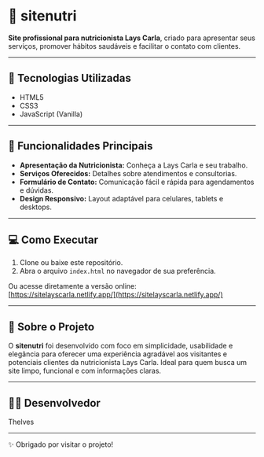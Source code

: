 # 🍎 sitenutri

**Site profissional para nutricionista Lays Carla**, criado para apresentar seus serviços, promover hábitos saudáveis e facilitar o contato com clientes.

---

## 🚀 Tecnologias Utilizadas

- HTML5  
- CSS3  
- JavaScript (Vanilla)  

---

## 🎯 Funcionalidades Principais

- **Apresentação da Nutricionista:** Conheça a Lays Carla e seu trabalho.  
- **Serviços Oferecidos:** Detalhes sobre atendimentos e consultorias.  
- **Formulário de Contato:** Comunicação fácil e rápida para agendamentos e dúvidas.  
- **Design Responsivo:** Layout adaptável para celulares, tablets e desktops.  

---

## 💻 Como Executar

1. Clone ou baixe este repositório.  
2. Abra o arquivo `index.html` no navegador de sua preferência.  

Ou acesse diretamente a versão online:  
[https://sitelayscarla.netlify.app/](https://sitelayscarla.netlify.app/)

---

## 🌟 Sobre o Projeto

O **sitenutri** foi desenvolvido com foco em simplicidade, usabilidade e elegância para oferecer uma experiência agradável aos visitantes e potenciais clientes da nutricionista Lays Carla. Ideal para quem busca um site limpo, funcional e com informações claras.

---

## 👨‍💻 Desenvolvedor

Thelves  

---

✨ Obrigado por visitar o projeto!
